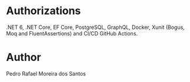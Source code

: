 # Authorizations
.NET 6, .NET Core, EF Core, PostgreSQL, GraphQL, Docker, Xunit (Bogus, Moq and FluentAssertions) and CI/CD GitHub Actions.

# Author
Pedro Rafael Moreira dos Santos
